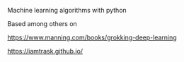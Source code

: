 Machine learning algorithms with python

Based among others on

https://www.manning.com/books/grokking-deep-learning

https://iamtrask.github.io/
